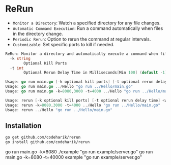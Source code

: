 # ReRun

* `Monitor a Directory`: Watch a specified directory for any file changes.
* `Automatic Command Execution`: Run a command automatically when files in the directory change.
* `Periodic Rerun`: Option to rerun the command at regular intervals.
* `Customizable`: Set specific ports to kill if needed.

```go
ReRun: Monitor a directory and automatically execute a command when files change, or rerun the command on a set interval.
  -k string
        Optional Kill Ports
  -t int
        Optional Rerun Delay Time in Milliseconds[Min 100] (default -1)

Usage: go run main.go [-k optional kill ports] [-t optional rerun delay time] <watch directory> <run command>
Usage: go run main.go ../Hello "go run ../Hello/main.go"
Usage: go run main.go -k=8080,3000 -t=4000 ../Hello "go run ../Hello/main.go"

Usage: rerun [-k optional kill ports] [-t optional rerun delay time] <watch directory> <run command>
Usage: rerun -k=8080,3000 -t=4000 ../Hello "go run ../Hello/main.go"
Usage: rerun ../Hello "go run ../Hello/main.go"
```
## Installation

```bash
go get github.com/codeharik/rerun
go install github.com/codeharik/rerun
```

go run main.go  -k=8080  ./example "go run example/server.go"
go run main.go -k=8080 -t=40000 example "go run example/server.go"
